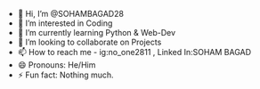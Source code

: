 - 👋 Hi, I’m @SOHAMBAGAD28
- 👀 I’m interested in Coding
- 🌱 I’m currently learning Python & Web-Dev
- 💞️ I’m looking to collaborate on Projects
- 📫 How to reach me - ig:no_one2811 , Linked In:SOHAM BAGAD
- 😄 Pronouns: He/Him
- ⚡ Fun fact: Nothing much.

